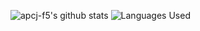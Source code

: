 ![apcj-f5's github stats](https://github-readme-stats.vercel.app/api?organization=apcj-f5&show_icons=true)
![Languages Used](https://github-readme-stats.vercel.app/api/top-langs/?organization=apcj-f5&show_icons=true)
